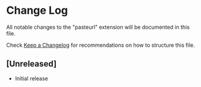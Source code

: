 # Change Log

All notable changes to the "pasteurl" extension will be documented in this file.

Check [Keep a Changelog](http://keepachangelog.com/) for recommendations on how to structure this file.

## [Unreleased]

- Initial release